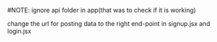#NOTE:
ignore api folder in app(that was to check if it is working)

change the url for posting data to the right end-point in signup.jsx and login.jsx
